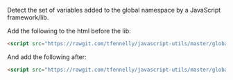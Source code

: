 Detect the set of variables added to the global namespace by a JavaScript framework/lib.

Add the following to the html before the lib:
```html
<script src="https://rawgit.com/tfennelly/javascript-utils/master/globalns/before.js" type="text/javascript"></script>
```

And add the following after:
```html
<script src="https://rawgit.com/tfennelly/javascript-utils/master/globalns/after.js" type="text/javascript"></script>
```
